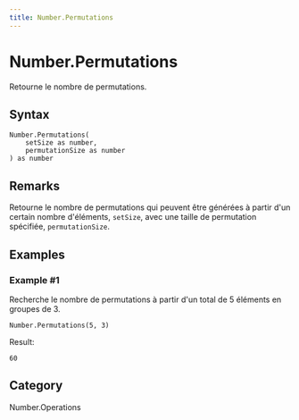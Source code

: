 ```yaml
---
title: Number.Permutations
---
```


# Number.Permutations


Retourne le nombre de permutations.


## Syntax

```powerquery
Number.Permutations(
    setSize as number,
    permutationSize as number
) as number
```


## Remarks

Retourne le nombre de permutations qui peuvent être générées à partir d'un certain nombre d'éléments, <code>setSize</code>, avec une taille de permutation spécifiée, <code>permutationSize</code>.


## Examples

### Example #1 
Recherche le nombre de permutations à partir d&#39;un total de 5 éléments en groupes de 3.
```powerquery
Number.Permutations(5, 3)
```

Result: 
```powerquery
60
```




## Category
Number.Operations
